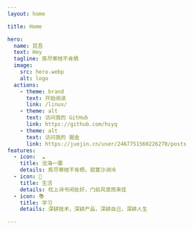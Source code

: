 ```yaml
---
layout: home

title: Home

hero:
  name: 昆吾
  text: Hey
  tagline: 拣尽寒枝不肯栖
  image:
    src: hero.webp
    alt: logo
  actions:
    - theme: brand
      text: 开始阅读
      link: /linux/
    - theme: alt
      text: 访问我的 GitHub
      link: https://github.com/hsyq
    - theme: alt
      text: 访问我的 掘金
      link: https://juejin.cn/user/2467751560226270/posts
features:
  - icon:  ☁️
    title: 沧海一粟
    details: 拣尽寒枝不肯栖，寂寞沙洲冷
  - icon: 🍫
    title: 生活
    details: 枕上诗书闲处好，门前风景雨来佳
  - icon: 📚
    title: 学习
    details: 深耕技术，深耕产品，深耕自己，深耕人生

---
```


